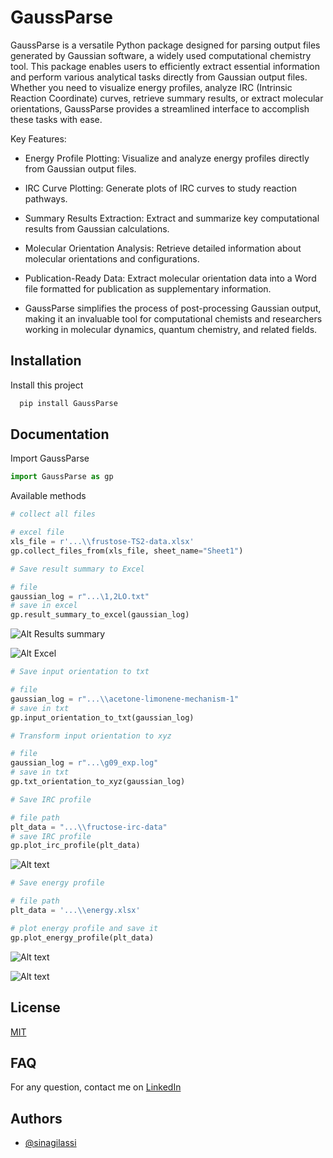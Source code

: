 # GaussParse

GaussParse is a versatile Python package designed for parsing output files generated by Gaussian software, a widely used computational chemistry tool. This package enables users to efficiently extract essential information and perform various analytical tasks directly from Gaussian output files. Whether you need to visualize energy profiles, analyze IRC (Intrinsic Reaction Coordinate) curves, retrieve summary results, or extract molecular orientations, GaussParse provides a streamlined interface to accomplish these tasks with ease.

Key Features:

* Energy Profile Plotting: Visualize and analyze energy profiles directly from Gaussian  output files.

* IRC Curve Plotting: Generate plots of IRC curves to study reaction pathways.
    
* Summary Results Extraction: Extract and summarize key computational results from Gaussian calculations.
    
* Molecular Orientation Analysis: Retrieve detailed information about molecular orientations and configurations.
    
* Publication-Ready Data: Extract molecular orientation data into a Word file formatted for publication as supplementary information.
    
* GaussParse simplifies the process of post-processing Gaussian output, making it an invaluable tool for computational chemists and researchers working in molecular dynamics, quantum chemistry, and related fields.

## Installation

Install this project

```bash
  pip install GaussParse
```
    
## Documentation

Import GaussParse

```python
import GaussParse as gp
```

Available methods

```python
# collect all files

# excel file
xls_file = r'...\\frustose-TS2-data.xlsx'
gp.collect_files_from(xls_file, sheet_name="Sheet1")

```

```python
# Save result summary to Excel

# file
gaussian_log = r"...\1,2LO.txt"
# save in excel
gp.result_summary_to_excel(gaussian_log)
```

![Alt Results summary](https://drive.google.com/uc?export=view&id=1A1aKcymJ9_W0m5L1Q7lnV8QqR1_igFf2)

![Alt Excel](https://drive.google.com/uc?export=view&id=1A8m0DQuJULAtnL7J3802LvmLOuasdben)

```python
# Save input orientation to txt

# file
gaussian_log = r"...\\acetone-limonene-mechanism-1"
# save in txt
gp.input_orientation_to_txt(gaussian_log)

# Transform input orientation to xyz

# file
gaussian_log = r"...\g09_exp.log"
# save in txt
gp.txt_orientation_to_xyz(gaussian_log)

```

```python
# Save IRC profile

# file path
plt_data = "...\\fructose-irc-data"
# save IRC profile
gp.plot_irc_profile(plt_data)

```

![Alt text](https://drive.google.com/uc?export=view&id=19qDj4djcjeooLGxhvWLfEK_9rgZIsOXA)

```python
# Save energy profile

# file path
plt_data = '...\\energy.xlsx'

# plot energy profile and save it
gp.plot_energy_profile(plt_data)
```   

![Alt text](https://drive.google.com/uc?export=view&id=19rKQlVjmXW3IPQYryzIUH-pjsCQVH-3e)

![Alt text](https://drive.google.com/uc?export=view&id=19yZCJRZEzCZOJQesjXFCYAgfyz7kX5vd)

## License

[MIT](https://choosealicense.com/licenses/mit/)


## FAQ

For any question, contact me on [LinkedIn](https://www.linkedin.com/in/sina-gilassi/) 


## Authors

- [@sinagilassi](https://www.github.com/sinagilassi)

